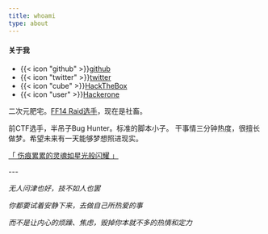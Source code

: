 ```yaml
---
title: whoami
type: about
---
```


#### 关于我

<script src="https://tryhackme.com/badge/1490973"></script>

* {{< icon "github" >}}[github](https://github.com/Lamber-maybe/)
* {{< icon "twitter" >}}[twitter](https://x.com/Lamber28793923)
* {{< icon "cube" >}}[HackTheBox](https://app.hackthebox.com/profile/697550)
* {{< icon "user" >}}[Hackerone](https://hackerone.com/lamber)

<script src="https://app.hackthebox.com/profile/697550"></script>

二次元肥宅。[FF14 Raid选手](https://www.fflogs.com/character/cn/%E7%90%A5%E7%8F%80%E5%8E%9F/lamber)，现在是社畜。

前CTF选手，半吊子Bug Hunter。标准的脚本小子。
干事情三分钟热度，很擅长做梦。希望未来有一天能够梦想照进现实。

[「 伤痕累累的灵魂如星光般闪耀 」](https://github.com/kelseyhightower/nocode/issues/4573)

*---*

*无人问津也好，技不如人也罢*

*你都要试着安静下来，去做自己所热爱的事*

*而不是让内心的烦躁、焦虑，毁掉你本就不多的热情和定力*